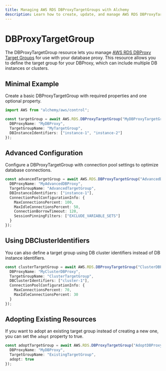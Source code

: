 ```yaml
---
title: Managing AWS RDS DBProxyTargetGroups with Alchemy
description: Learn how to create, update, and manage AWS RDS DBProxyTargetGroups using Alchemy Cloud Control.
---
```


# DBProxyTargetGroup

The DBProxyTargetGroup resource lets you manage [AWS RDS DBProxy Target Groups](https://docs.aws.amazon.com/rds/latest/userguide/) for use with your database proxy. This resource allows you to define the target group for your DBProxy, which can include multiple DB instances or clusters.

## Minimal Example

Create a basic DBProxyTargetGroup with required properties and one optional property.

```ts
import AWS from "alchemy/aws/control";

const targetGroup = await AWS.RDS.DBProxyTargetGroup("MyDBProxyTargetGroup", {
  DBProxyName: "MyDBProxy",
  TargetGroupName: "MyTargetGroup",
  DBInstanceIdentifiers: ["instance-1", "instance-2"]
});
```

## Advanced Configuration

Configure a DBProxyTargetGroup with connection pool settings to optimize database connections.

```ts
const advancedTargetGroup = await AWS.RDS.DBProxyTargetGroup("AdvancedDBProxyTargetGroup", {
  DBProxyName: "MyAdvancedDBProxy",
  TargetGroupName: "AdvancedTargetGroup",
  DBInstanceIdentifiers: ["instance-1"],
  ConnectionPoolConfigurationInfo: {
    MaxConnectionsPercent: 100,
    MaxIdleConnectionsPercent: 50,
    ConnectionBorrowTimeout: 120,
    SessionPinningFilters: ["EXCLUDE_VARIABLE_SETS"]
  }
});
```

## Using DBClusterIdentifiers

You can also define a target group using DB cluster identifiers instead of DB instance identifiers.

```ts
const clusterTargetGroup = await AWS.RDS.DBProxyTargetGroup("ClusterDBProxyTargetGroup", {
  DBProxyName: "MyClusterDBProxy",
  TargetGroupName: "ClusterTargetGroup",
  DBClusterIdentifiers: ["cluster-1"],
  ConnectionPoolConfigurationInfo: {
    MaxConnectionsPercent: 70,
    MaxIdleConnectionsPercent: 30
  }
});
```

## Adopting Existing Resources

If you want to adopt an existing target group instead of creating a new one, you can set the `adopt` property to true.

```ts
const adoptTargetGroup = await AWS.RDS.DBProxyTargetGroup("AdoptDBProxyTargetGroup", {
  DBProxyName: "MyDBProxy",
  TargetGroupName: "ExistingTargetGroup",
  adopt: true
});
```